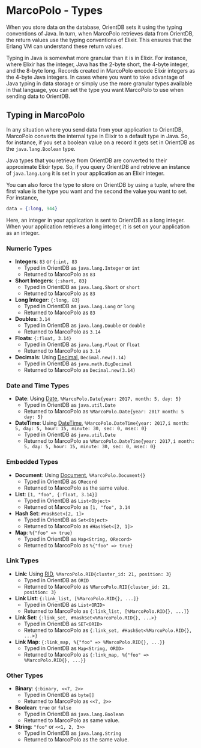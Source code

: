 
# MarcoPolo - Types 

When you store data on the database, OrientDB sets it using the typing conventions of Java.  In turn, when MarcoPolo retrieves data from OrientDB, the return values use the typing conventions of Elixir.  This ensures that the Erlang VM can understand these return values.

Typing in Java is somewhat more granular than it is in Elixir.  For instance, where Elixir has the integer, Java has the 2-byte short, the 4-byte integer, and the 8-byte long.  Records created in MarcoPolo encode Elixir integers as the 4-byte Java integers.  In cases where you want to take advantage of Java typing in data storage or simply use the more granular types available in that language, you can set the type you want MarcoPolo to use when sending data to OrientDB.

## Typing in MarcoPolo

In any situation where you send data from your application to OrientDB, MarcoPolo converts the internal type in Elixir to a default type in Java.  So, for instance, if you set a boolean value on a record it gets set in OrientDB as the `java.lang.Boolean` type.

Java types that you retrieve from OrientDB are converted to their approximate Elixir type.  So, if you query OrientDB and retrieve an instance of `java.lang.Long` it is set in your application as an Elixir integer.

You can also force the type to store on OrientDB by using a tuple, where the first value is the type you want and the second the value you want to set.  For instance,

```elixir
data = {:long, 944}
```

Here, an integer in your application is sent to OrientDB as a long integer.  When your application retrieves a long integer, it is set on your application as an integer. 


### Numeric Types

- **Integers**: `83` or `{:int, 83`
  - Typed in OrientDB as `java.lang.Integer` or `int`
  - Returned to MarcoPolo as `83` 
- **Short Integers**: `{:short, 83}`
  - Typed in OrientDB as `java.lang.Short` or `short`
  - Returned to MarcoPolo as `83`
- **Long Integer**: `{:long, 83}` 
  - Typed in OrientDB as `java.lang.Long` or `long`
  - Returned to MarcoPolo as `83`
- **Doubles**: `3.14`
  - Typed in OrientDB as `java.lang.Double` or `double`
  - Returned to MarcoPolo as `3.14`
- **Floats**: `{:float, 3.14}`
  - Typed in OrientDB as `java.lang.Float` or `float`
  - Returned to MarcoPolo as `3.14`
- **Decimals**: Using [Decimal](https://github.com/ericmj/decimal), `Decimal.new(3.14)`
  - Typed in OrientDB as `java.math.BigDecimal`
  - Returned to MarcoPolo as `Decimal.new(3.14)`

### Date and Time Types

- **Date**: Using [Date](MarcoPolo-Date.md), `%MarcoPolo.Date{year: 2017, month: 5, day: 5}`
  - Typed in OrientDB as `java.util.Date`
  - Returned to MarcoPolo as `%MarcoPolo.Date{year: 2017 month: 5 day: 5}`
- **DateTime**: Using [DateTime](MarcoPolo-DateTime.md), `%MarcoPolo.DateTime{year: 2017,i month: 5, day: 5, hour: 15, minute: 30, sec: 0, msec: 0}`
  - Typed in OrientDB as `java.util.Date`
  - Returned to MarcoPolo as `%MarcoPolo.DateTime{year: 2017,i month: 5, day: 5, hour: 15, minute: 30, sec: 0, msec: 0}`

### Embedded Types

- **Document**: Using [Document](MarcoPolo-Document.md), `%MarcoPolo.Document{}`
  - Typed in OrientDB as `ORecord`
  - Returned to MarcoPolo as the same value.
- **List**: `[1, "foo", {:float, 3.14}]`
  - Typed in OrientDB as `List<Object>`
  - Returned ot MarcoPolo as `[1, "foo", 3.14`
- **Hash Set**: `#HashSet<[2, 1]>`
  - Typed in OrientDB as `Set<Object>`
  - Returned to MarcoPolo as `#HashSet<[2, 1]>`
- **Map**: `%{"foo" => true}`
  - Typed in OrientDB as `Map<String, ORecord>`
  - Returned to MarcoPolo as `%{"foo" => true}`

### Link Types

- **Link**: Using [RID](MarcoPolo-RID.md), `%MarcoPolo.RID{cluster_id: 21, position: 3}` 
  - Typed in OrientDB as `ORID` 
  - Returned to MarcoPolo as `%MarcoPolo.RID{cluster_id: 21, position: 3}`
- **Link List**: `{:link_list, [%MarcoPolo.RID{}, ...]}` 
  - Typed in OrientDB as `List<ORID>` 
  - Returned to MarcoPolo as `{:link_list, [%MarcoPolo.RID{}, ...]}`
- **Link Set**: `{:link_set, #HashSet<%MarcoPolo.RID{}, ...>}`
  - Typed in OrientDB as `SET<ORID>`
  - Returned to MarcoPolo as `{:link_set, #HashSet<%MarcoPolo.RID{}, ...>}`
- **Link Map**: `{:link_map, %{"foo" => %MarcoPolo.RID{}, ...}}`
  - Typed in OrientDB as `Map<String, ORID>`
  - Returned to MarcoPolo as `{:link_map, %{"foo" => %MarcoPolo.RID{}, ...}}`


### Other Types 

- **Binary**: `{:binary, <<7, 2>>`
  - Typed in OrientDB as `byte[]`
  - Returned to MarcoPolo as `<<7, 2>>`
- **Boolean**: `true` or `false`
  - Typed in OrientDB as `java.lang.Boolean`
  - Returned to MarcoPolo as same value. 
- **String**: `"foo"` or `<<1, 2, 3>>`
  - Typed in OrientDB as `java.lang.String`
  - Returned to MarcoPolo as the same value. 
